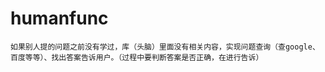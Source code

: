 # humanfunc
```
如果别人提的问题之前没有学过，库（头脑）里面没有相关内容，实现问题查询（查google、百度等等）、找出答案告诉用户。（过程中要判断答案是否正确，在进行告诉）
```

